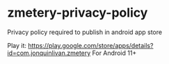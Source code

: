 # zmetery-privacy-policy
Privacy policy required to publish in android app store

Play it: https://play.google.com/store/apps/details?id=com.jonquinlivan.zmetery
For Android 11+
